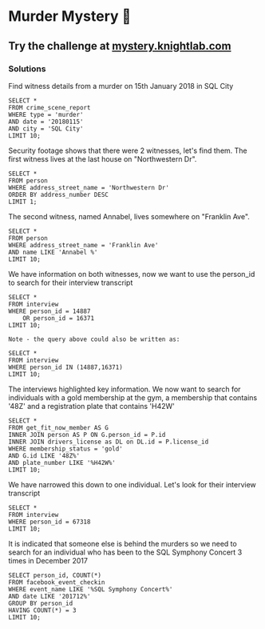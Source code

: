 # Murder Mystery 🔎
## Try the challenge at [mystery.knightlab.com](https://mystery.knightlab.com/)

### Solutions

Find witness details from a murder on 15th January 2018 in SQL City
```
SELECT *
FROM crime_scene_report
WHERE type = 'murder'
AND date = '20180115'
AND city = 'SQL City'
LIMIT 10;
```
Security footage shows that there were 2 witnesses, let's find them.
The first witness lives at the last house on "Northwestern Dr".
```
SELECT *
FROM person
WHERE address_street_name = 'Northwestern Dr'
ORDER BY address_number DESC
LIMIT 1;
```
The second witness, named Annabel, lives somewhere on "Franklin Ave".
```
SELECT *
FROM person
WHERE address_street_name = 'Franklin Ave'
AND name LIKE 'Annabel %'
LIMIT 10;
```
We have information on both witnesses, now we want to use the person_id to search for their interview transcript
```
SELECT *
FROM interview
WHERE person_id = 14887
	OR person_id = 16371
LIMIT 10;

Note - the query above could also be written as:

SELECT *
FROM interview
WHERE person_id IN (14887,16371)
LIMIT 10;
```
The interviews highlighted key information. We now want to search for individuals with a gold membership at the gym, a membership that contains '48Z' and a registration plate that contains 'H42W'
```
SELECT *
FROM get_fit_now_member AS G
INNER JOIN person AS P ON G.person_id = P.id
INNER JOIN drivers_license as DL on DL.id = P.license_id
WHERE membership_status = 'gold'
AND G.id LIKE '48Z%'
AND plate_number LIKE '%H42W%'
LIMIT 10;
```
We have narrowed this down to one individual. Let's look for their interview transcript
```
SELECT *
FROM interview
WHERE person_id = 67318
LIMIT 10;
```
It is indicated that someone else is behind the murders so we need to search for an individual who has been to the SQL Symphony Concert 3 times in December 2017
```
SELECT person_id, COUNT(*)
FROM facebook_event_checkin
WHERE event_name LIKE '%SQL Symphony Concert%'
AND date LIKE '201712%'
GROUP BY person_id
HAVING COUNT(*) = 3
LIMIT 10;
```
